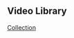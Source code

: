 ## Video Library

[Collection](https://docs.google.com/spreadsheets/d/e/2PACX-1vRoGm7Z9r2RKaM3EaQhlD8K61wn5AuWEkFVGSvfSlXQFQ16KzHbJMU2FSZ44elE4sC7iBzEJXXaGIGe/pubhtml?gid=0&single=true)
